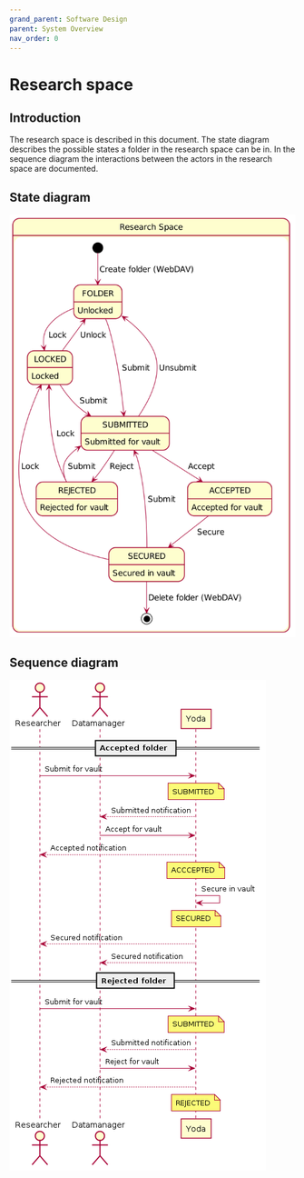 ```yaml
---
grand_parent: Software Design
parent: System Overview
nav_order: 0
---
```

# Research space

## Introduction

The research space is described in this document.
The state diagram describes the possible states a folder in the research space can be in.
In the sequence diagram the interactions between the actors in the research space are documented.

## State diagram

![State diagram](img/research/research-space-state-diagram.png)

## Sequence diagram

![Sequence diagram](img/research/research-space-sequence-diagram.png)
